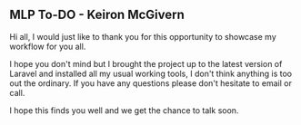 ## MLP To-DO - Keiron McGivern

Hi all, I would just like to thank you for this opportunity to showcase my workflow for you all.

I hope you don't mind but I brought the project up to the latest version of Laravel and installed all my usual working tools, I don't think anything is too out the ordinary. If you have any questions please don't hesitate to email or call.

I hope this finds you well and we get the chance to talk soon.
